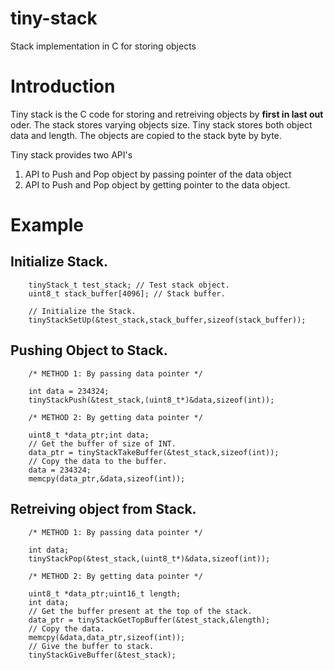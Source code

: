 # tiny-stack
Stack implementation in C for storing objects

# Introduction

Tiny stack is the C code for storing and retreiving objects by **first in last 
out** oder. The stack stores varying objects size. Tiny stack stores both 
object data and length. The objects are copied to the stack byte by byte.

Tiny stack provides two API's

1. API to Push and Pop object by passing pointer of the data object
2. API to Push and Pop object by getting pointer to the data object.

# Example

## Initialize Stack.

```
	tinyStack_t test_stack; // Test stack object.
	uint8_t stack_buffer[4096]; // Stack buffer. 
	
	// Initialize the Stack.
	tinyStackSetUp(&test_stack,stack_buffer,sizeof(stack_buffer));
```

## Pushing Object to Stack.


```
	/* METHOD 1: By passing data pointer */

	int data = 234324;
	tinyStackPush(&test_stack,(uint8_t*)&data,sizeof(int));
```


```
	/* METHOD 2: By getting data pointer */

	uint8_t *data_ptr;int data;
	// Get the buffer of size of INT.
	data_ptr = tinyStackTakeBuffer(&test_stack,sizeof(int));
	// Copy the data to the buffer.
	data = 234324;
	memcpy(data_ptr,&data,sizeof(int));

```

## Retreiving object from Stack.


```
	/* METHOD 1: By passing data pointer */
	
	int data;
	tinyStackPop(&test_stack,(uint8_t*)&data,sizeof(int));

```


```
	/* METHOD 2: By getting data pointer */

	uint8_t *data_ptr;uint16_t length;
	int data;
	// Get the buffer present at the top of the stack.
	data_ptr = tinyStackGetTopBuffer(&test_stack,&length);
	// Copy the data.
	memcpy(&data,data_ptr,sizeof(int));
	// Give the buffer to stack.
	tinyStackGiveBuffer(&test_stack);

```
